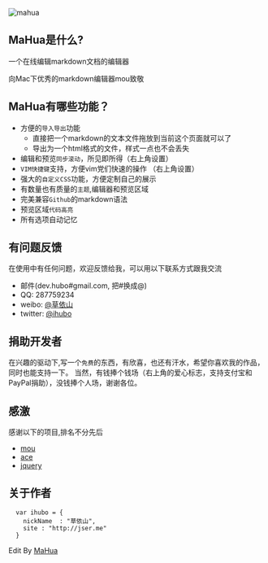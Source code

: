 <html lang="en"><head>
    <meta charset="UTF-8">
    <title></title>
</head>
<body marginheight="0"><p><img src="mahua-logo.jpg" alt="mahua">
</p>
<h2>MaHua是什么?</h2>
<p>一个在线编辑markdown文档的编辑器

</p>
<p>向Mac下优秀的markdown编辑器mou致敬

</p>
<h2>MaHua有哪些功能？</h2>
<ul>
<li>方便的<code>导入导出</code>功能<ul>
<li>直接把一个markdown的文本文件拖放到当前这个页面就可以了</li>
<li>导出为一个html格式的文件，样式一点也不会丢失</li>
</ul>
</li>
<li>编辑和预览<code>同步滚动</code>，所见即所得（右上角设置）</li>
<li><code>VIM快捷键</code>支持，方便vim党们快速的操作 （右上角设置）</li>
<li>强大的<code>自定义CSS</code>功能，方便定制自己的展示</li>
<li>有数量也有质量的<code>主题</code>,编辑器和预览区域</li>
<li>完美兼容<code>Github</code>的markdown语法</li>
<li>预览区域<code>代码高亮</code></li>
<li>所有选项自动记忆</li>
</ul>
<h2>有问题反馈</h2>
<p>在使用中有任何问题，欢迎反馈给我，可以用以下联系方式跟我交流

</p>
<ul>
<li>邮件(dev.hubo#gmail.com, 把#换成@)</li>
<li>QQ: 287759234</li>
<li>weibo: <a href="http://weibo.com/ihubo">@草依山</a></li>
<li>twitter: <a href="http://twitter.com/ihubo">@ihubo</a></li>
</ul>
<h2>捐助开发者</h2>
<p>在兴趣的驱动下,写一个<code>免费</code>的东西，有欣喜，也还有汗水，希望你喜欢我的作品，同时也能支持一下。
当然，有钱捧个钱场（右上角的爱心标志，支持支付宝和PayPal捐助），没钱捧个人场，谢谢各位。

</p>
<h2>感激</h2>
<p>感谢以下的项目,排名不分先后

</p>
<ul>
<li><a href="http://mouapp.com/">mou</a> </li>
<li><a href="http://ace.ajax.org/">ace</a></li>
<li><a href="http://jquery.com">jquery</a></li>
</ul>
<h2>关于作者</h2>
<pre><code class="lang-javascript">  var ihubo = {
    nickName  : "草依山",
    site : "http://jser.me"
  }</code></pre>
<p>Edit By <a href="http://mahua.jser.me">MaHua</a></p>
</body></html>